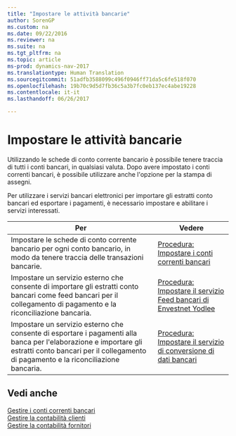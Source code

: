 ```yaml
---
title: "Impostare le attività bancarie"
author: SorenGP
ms.custom: na
ms.date: 09/22/2016
ms.reviewer: na
ms.suite: na
ms.tgt_pltfrm: na
ms.topic: article
ms-prod: dynamics-nav-2017
ms.translationtype: Human Translation
ms.sourcegitcommit: 51adfb3588099c496f0946ff71da5c6fe518f070
ms.openlocfilehash: 19b70c9d5d7fb36c5a3b7fc0eb137ec4abe19228
ms.contentlocale: it-it
ms.lasthandoff: 06/26/2017

---
```


# <a name="set-up-banking"></a>Impostare le attività bancarie

Utilizzando le schede di conto corrente bancario è possibile tenere traccia di tutti i conti bancari, in qualsiasi valuta. Dopo avere impostato i conti correnti bancari, è possibile utilizzare anche l'opzione per la stampa di assegni.

Per utilizzare i servizi bancari elettronici per importare gli estratti conto bancari ed esportare i pagamenti, è necessario impostare e abilitare i servizi interessati.

|Per |Vedere |
|---|----|
|Impostare le schede di conto corrente bancario per ogni conto bancario, in modo da tenere traccia delle transazioni bancarie.|[Procedura: Impostare i conti correnti bancari](bank-how-setup-bank-accounts.md)|
|Impostare un servizio esterno che consente di importare gli estratti conto bancari come feed bancari per il collegamento di pagamento e la riconciliazione bancaria.|[Procedura: Impostare il servizio Feed bancari di Envestnet Yodlee](bank-how-setup-bank-statement-service.md)|
|Impostare un servizio esterno che consente di esportare i pagamenti alla banca per l'elaborazione e importare gli estratti conto bancari per il collegamento di pagamento e la riconciliazione bancaria.|[Procedura: Impostare il servizio di conversione di dati bancari](bank-how-setup-bank-data-conversion-service.md)|

## <a name="see-also"></a>Vedi anche
[Gestire i conti correnti bancari](bank-manage-bank-accounts.md)  
[Gestire la contabilità clienti](receivables-manage-receivables.md)  
[Gestire la contabilità fornitori](payables-manage-payables.md)

